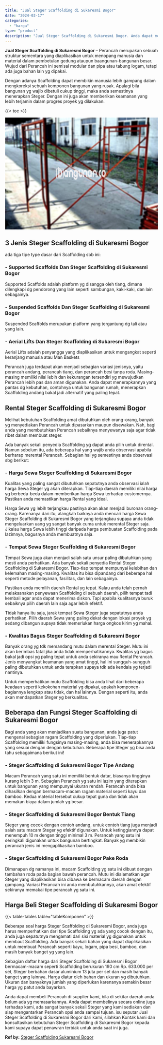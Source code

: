 ```yaml
---
title: "Jual Steger Scaffolding di Sukaresmi Bogor"
date: "2024-03-17"
categories: 
  - "harga"
type: "product"
description: "Jual Steger Scaffolding di Sukaresmi Bogor. Anda dapat membeli Perancah di supplier kami, bila di sekitar daerah anda belum ada yg memasarkannya. Anda dapat..."
---
```


**Jual Steger Scaffolding di Sukaresmi Bogor** – Perancah merupakan sebuah struktur sementara yang diaplikasikan untuk menopang manusia dan material dalam pembetulan gedung ataupun baangunan-bangunan besar. Wujud dari Perancah ini semisal modular dan pipa atau tabung logam, tetapi ada juga bahan lain yg dipakai.

Dengan adanya Scaffolding dapat membikin manusia lebih gampang dalam mengkoreksi sebuah komponen bangunan yang rusak. Apalagi bila bangunan yg wajib dibetuli cukup tinggi, maka anda semestinya menerapkan Steger. Dengan ini juga akan memberikan keamanan yang lebih terjamin dalam progres proyek yg dilakukan.

{{< toc >}}

![Jual Steger Scaffolding di Sukaresmi Bogor](/images/sewa-scaffolding-steger-29.png)

## 3 Jenis Steger Scaffolding di Sukaresmi Bogor

ada tiga tipe type dasar dari Scaffolding sbb ini:

### \- Supported Scaffolds Dan Steger Scaffolding di Sukaresmi Bogor

Supported Scaffolds adalah platform yg disangga oleh tiang, dimana dilengkapi dg pendorong yang lain seperti sambungan, kaki-kaki, dan lain sebagainya.

### \- Suspended Scaffolds Dan Steger Scaffolding di Sukaresmi Bogor

Suspended Scaffolds merupakan platform yang tergantung dg tali atau yang lain.

### \- Aerial Lifts Dan Steger Scaffolding di Sukaresmi Bogor

Aerial Lifts adalah penyangga yang diaplikasikan untuk mengangkat seperti keranjang manusia atau Man Baskets

Perancah juga terdapat akan menjadi sebagian variasi jenisnya, yaitu perancah andang, perancah tiang, dan perancah besi tanpa roda. Masing-masing memiliki nilai lebih dan kekurangan tersendiri yg mewujudkan Perancah lebih pas dan aman digunakan. Anda dapat menerapkannya yang pantas dg kebutuhan, contohnya untuk bangunan rumah, menerapkan Scaffolding andang bakal jadi alternatif yang paling tepat.

## Rental Steger Scaffolding di Sukaresmi Bogor

Melihat kebutuhan Scaffolding amat dibutuhkan oleh orang-orang, banyak yg menyediakan Perancah untuk dipasarkan maupun disewakan. Nah, bagi anda yang membutuhkan Perancah sebaiknya menyewanya saja agar tidak ribet dalam membuat steger.

Ada banyak sekali penyedia Scaffolding yg dapat anda pilih untuk dirental. Namun sebelum itu, ada beberapa hal yang wajib anda observasi apabila berharap merental Perancah. Sebagian hal yg semestinya anda observasi sbg berikut:

### \- Harga Sewa Steger Scaffolding di Sukaresmi Bogor

Kualitas yang paling sangat dibutuhkan sepatutnya anda observasi ialah harga Sewa Steger yg akan diterapkan. Tiap-tiap daerah memiliki nilai harga yg berbeda-beda dalam memberikan harga Sewa terhadap customernya. Pastikan anda memastikan harga Rental yang ideal.

Harga Sewa yg lebih terjangkau pastinya akan akan menjadi buronan orang-orang. Karenanya dari itu, alangkah baiknya anda mencari harga Sewa Steger Scaffolding di Sukaresmi Bogor yang terjangkau supaya anda tidak mengeluarkan uang yg sangat banyak cuma untuk merental Steger saja. Jikalau harga Sewa lebih tinggi daripada harga pembuatan Scaffolding pada lazimnya, bagusnya anda membuatnya saja.

### \- Tempat Sewa Steger Scaffolding di Sukaresmi Bogor

Tempat Sewa juga akan menjadi salah satu unsur paling dibutuhkan yang mesti anda perhatikan. Ada banyak sekali penyedia Rental Steger Scaffolding di Sukaresmi Bogor. Tiap-tiap tempat mempunyai kelebihan dan kelemahan masing-masing. Kwalitas itu bisa dipandang dari beberapa hal seperti metode pelayanan, fasilitas, dan lain sebagainya.

Pastikan anda memilih daerah Rental yg tepat. Kalau anda telah pernah melaksanakan penyewaan Scaffolding di sebuah daerah, pilih tempat tadi kembali agar anda dapat menerima diskon. Tapi apabila kualitasnya buruk sebaiknya pilih daerah lain saja agar lebih efektif.

Tidak hanya itu saja, jarak tempat Sewa Steger juga sepatutnya anda perhatikan. Pilih daerah Sewa yang paling dekat dengan lokasi proyek yg sedang dibangun supaya tidak memerlukan harga ongkos kirim yg mahal.

### \- Kwalitas Bagus Steger Scaffolding di Sukaresmi Bogor

Banyak orang yg tdk memandang mutu dalam merental Steger. Mutu ini akan berimbas fatal jika anda tidak memperhatikannya. Kwalitas yg bagus bakal jadi opsi yg paling tepat untuk anda sekiranya mau Rental Perancah. Jenis menyangkut keamanan yang amat tinggi, hal ini sungguh-sungguh paling dibutuhkan untuk anda terapkan supaya tdk ada kendala yg terjadi nantinya.

Untuk memperhatikan mutu Scaffolding bisa anda lihat dari beberapa keadaan seperti kekokohan material yg dipakai, apakah komponen-bagiannya lengkap atau tidak, dan hal lainnya. Dengan seperti itu, anda akan mendapatkan Steger yg berkualitas.

## Beberapa dan Fungsi Steger Scaffolding di Sukaresmi Bogor

Bagi anda yang akan menjadikan suatu bangunan, anda juga patut mengenal sebagian ragam Scaffolding yang diperlukan. Tiap-tiap Scaffolding memiliki fungsinya masing-masing, anda bisa menerapkannya yang sesuai dengan dengan kebutuhan. Beberapa tipe Steger yg bisa anda tahu sebagaimana berikut ini!

### \- Steger Scaffolding di Sukaresmi Bogor Tipe Andang

Macam Perancah yang satu ini memiliki bentuk datar, biasanya tingginya kurang lebih 3 m. Sebagian Perancah yg satu ini lazim yang diterapkan untuk bangunan yang mempunyai ukuran rendah. Perancah anda bisa dihasilkan dengan bermacam-macam ragam material seperti kayu dan bamboo. Kedua material tersebut cukup tepat guna dan tidak akan memakan biaya dalam jumlah yg besar.

### \- Steger Scaffolding di Sukaresmi Bogor Bentuk Tiang

Steger yang cocok dengan contoh andang, untuk contoh tiang juga menjadi salah satu macam Steger yg efektif digunakan. Untuk ketinggiannya dapat menempuh 10 m dengan tinggi minimal 3 m. Perancah yang satu ini seringkali digunakan untuk bangunan bertingkat. Banyak yg membikin perancah jenis ini mengaplikasikan bamboo.

### \- Steger Scaffolding di Sukaresmi Bogor Pake Roda

Dimanapun dg namanya ini, macam Scaffolding yg satu ini dibuat dengan tambahan roda pada bagian bawah perancah. Mutu ini dialamatkan agar Steger yang diaplikasikan bisa dibawa ke bermacam daerah dengan gampang. Variasi Perancah ini anda membutuhkannya, akan amat efektif sekiranya memakai tipe perancah yg satu ini.

## Harga Beli Steger Scaffolding di Sukaresmi Bogor

{{< table-tables table="tableKomponen" >}}

Beberapa soal harga Steger Scaffolding di Sukaresmi Bogor, anda juga harus memperhatikan dari tipe Scaffolding yg ada yang cocok dengan itu, anda juga sepatutnya mengamati dari sisi material yg digunakan untuk membaut Scaffolding. Ada banyak sekali bahan yang dapat diaplikasikan untuk membuat Perancah seperti kayu, logam, pipa besi, bamboo, dan masih banyak banget yg yang lain.

Sebagian daftar harga dari Steger Scaffolding di Sukaresmi Bogor bermacam-macam seperti Scaffolding berukuran 190 cm Rp. 633.000 per set, Steger berbahan dasar aluminium 13 juta per set dan masih banyak banget yang lainnya. Harga diatur oleh bahan dan ukuran yg dibutuhkan. Ukuran dan banyaknya jumlah yang diperlukan karenanya semakin besar harga yg patut anda bayarkan.

Anda dapat membeli Perancah di supplier kami, bila di sekitar daerah anda belum ada yg memasarkannya. Anda dapat membelinya secara online juga terhadap kami, ada sangat banyak sekali Steger yang kami sediakan dan siap mengantarkan Perancah opsi anda sampai tujuan. isu seputar Jual Steger Scaffolding di Sukaresmi Bogor dari kami, silahkan Kontak kami dan konsultasikan kebutuhan Steger Scaffolding di Sukaresmi Bogor kepada kami supaya dapat penawran terbiak untuk anda saat ini juga.

**Ref by:** [Steger Scaffolding Sukaresmi Bogor](https://id.wikipedia.org/wiki/Steger)
